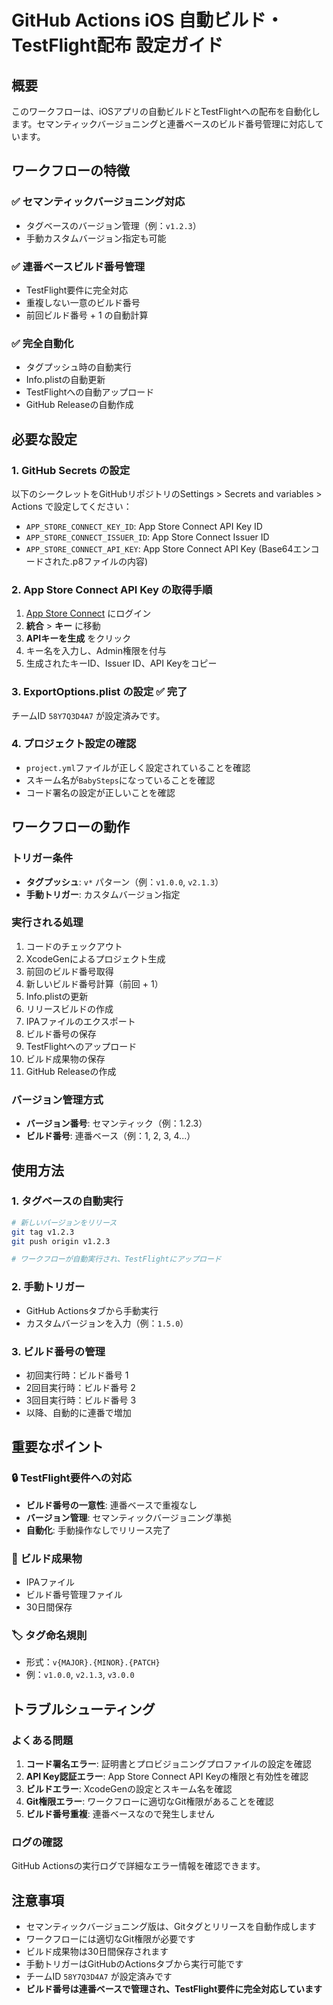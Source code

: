 # GitHub Actions iOS 自動ビルド・TestFlight配布 設定ガイド

## 概要

このワークフローは、iOSアプリの自動ビルドとTestFlightへの配布を自動化します。セマンティックバージョニングと連番ベースのビルド番号管理に対応しています。

## ワークフローの特徴

### ✅ **セマンティックバージョニング対応**

- タグベースのバージョン管理（例：`v1.2.3`）
- 手動カスタムバージョン指定も可能

### ✅ **連番ベースビルド番号管理**

- TestFlight要件に完全対応
- 重複しない一意のビルド番号
- 前回ビルド番号 + 1 の自動計算

### ✅ **完全自動化**

- タグプッシュ時の自動実行
- Info.plistの自動更新
- TestFlightへの自動アップロード
- GitHub Releaseの自動作成

## 必要な設定

### 1. GitHub Secrets の設定

以下のシークレットをGitHubリポジトリのSettings > Secrets and variables > Actions で設定してください：

- `APP_STORE_CONNECT_KEY_ID`: App Store Connect API Key ID
- `APP_STORE_CONNECT_ISSUER_ID`: App Store Connect Issuer ID
- `APP_STORE_CONNECT_API_KEY`: App Store Connect API Key (Base64エンコードされた.p8ファイルの内容)

### 2. App Store Connect API Key の取得手順

1. [App Store Connect](https://appstoreconnect.apple.com/) にログイン
2. **統合** > **キー** に移動
3. **APIキーを生成** をクリック
4. キー名を入力し、Admin権限を付与
5. 生成されたキーID、Issuer ID、API Keyをコピー

### 3. ExportOptions.plist の設定 ✅ **完了**

チームID `58Y7Q3D4A7` が設定済みです。

### 4. プロジェクト設定の確認

- `project.yml`ファイルが正しく設定されていることを確認
- スキーム名が`BabySteps`になっていることを確認
- コード署名の設定が正しいことを確認

## ワークフローの動作

### トリガー条件

- **タグプッシュ**: `v*` パターン（例：`v1.0.0`, `v2.1.3`）
- **手動トリガー**: カスタムバージョン指定

### 実行される処理

1. コードのチェックアウト
2. XcodeGenによるプロジェクト生成
3. 前回のビルド番号取得
4. 新しいビルド番号計算（前回 + 1）
5. Info.plistの更新
6. リリースビルドの作成
7. IPAファイルのエクスポート
8. ビルド番号の保存
9. TestFlightへのアップロード
10. ビルド成果物の保存
11. GitHub Releaseの作成

### バージョン管理方式

- **バージョン番号**: セマンティック（例：1.2.3）
- **ビルド番号**: 連番ベース（例：1, 2, 3, 4...）

## 使用方法

### 1. タグベースの自動実行

```bash
# 新しいバージョンをリリース
git tag v1.2.3
git push origin v1.2.3

# ワークフローが自動実行され、TestFlightにアップロード
```

### 2. 手動トリガー

- GitHub Actionsタブから手動実行
- カスタムバージョンを入力（例：`1.5.0`）

### 3. ビルド番号の管理

- 初回実行時：ビルド番号 1
- 2回目実行時：ビルド番号 2
- 3回目実行時：ビルド番号 3
- 以降、自動的に連番で増加

## 重要なポイント

### 🔒 **TestFlight要件への対応**

- **ビルド番号の一意性**: 連番ベースで重複なし
- **バージョン管理**: セマンティックバージョニング準拠
- **自動化**: 手動操作なしでリリース完了

### 📱 **ビルド成果物**

- IPAファイル
- ビルド番号管理ファイル
- 30日間保存

### 🏷️ **タグ命名規則**

- 形式：`v{MAJOR}.{MINOR}.{PATCH}`
- 例：`v1.0.0`, `v2.1.3`, `v3.0.0`

## トラブルシューティング

### よくある問題

1. **コード署名エラー**: 証明書とプロビジョニングプロファイルの設定を確認
2. **API Key認証エラー**: App Store Connect API Keyの権限と有効性を確認
3. **ビルドエラー**: XcodeGenの設定とスキーム名を確認
4. **Git権限エラー**: ワークフローに適切なGit権限があることを確認
5. **ビルド番号重複**: 連番ベースなので発生しません

### ログの確認

GitHub Actionsの実行ログで詳細なエラー情報を確認できます。

## 注意事項

- セマンティックバージョニング版は、Gitタグとリリースを自動作成します
- ワークフローには適切なGit権限が必要です
- ビルド成果物は30日間保存されます
- 手動トリガーはGitHubのActionsタブから実行可能です
- チームID `58Y7Q3D4A7` が設定済みです
- **ビルド番号は連番ベースで管理され、TestFlight要件に完全対応しています**
